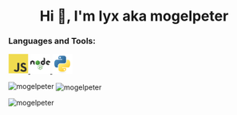 <h1 align="center">Hi 👋, I'm lyx aka mogelpeter</h1>


<h3 align="left">Languages and Tools:</h3>
<p align="left"> <a href="https://developer.mozilla.org/en-US/docs/Web/JavaScript" target="_blank" rel="noreferrer"> <img src="https://raw.githubusercontent.com/devicons/devicon/master/icons/javascript/javascript-original.svg" alt="javascript" width="40" height="40"/> </a> <a href="https://nodejs.org" target="_blank" rel="noreferrer"> <img src="https://raw.githubusercontent.com/devicons/devicon/master/icons/nodejs/nodejs-original-wordmark.svg" alt="nodejs" width="40" height="40"/> </a> <a href="https://www.python.org" target="_blank" rel="noreferrer"> <img src="https://raw.githubusercontent.com/devicons/devicon/master/icons/python/python-original.svg" alt="python" width="40" height="40"/> </a> </p>

<p><img align="left" src="https://github-readme-stats.vercel.app/api/top-langs?username=mogelpeter&show_icons=true&theme=tokyonight&locale=en&layout=compact" alt="mogelpeter" /></p>

<p>&nbsp;<img align="center" src="https://github-readme-stats.vercel.app/api?username=mogelpeter&show_icons=true&theme=tokyonight&locale=en" alt="mogelpeter" /></p>

<p align="left"> <img src="https://komarev.com/ghpvc/?username=mogelpeter&label=Profile%20views&color=a600ff&style=flat" alt="mogelpeter" /> </p>

